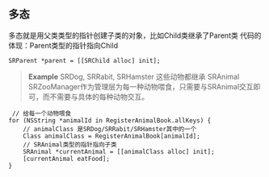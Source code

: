 ## 多态
多态就是用父类类型的指针创建子类的对象，比如Child类继承了Parent类
代码的体现：Parent类型的指针指向Child
```
SRParent *parent = [[SRChild alloc] init];
```

> **Example**
SRDog, SRRabit, SRHamster 这些动物都继承 SRAnimal
SRZooManager作为管理层为每一种动物喂食，只需要与SRAnimal交互即可，而不需要与具体的每种动物交互。

```
 // 给每一个动物喂食
for (NSString *animalId in RegisterAnimalBook.allKeys) {
    // animalClass 是SRDog/SRRabit/SRHamster其中的一个
    Class animalClass = RegisterAnimalBook[animalId];
    // SRAnimal类型的指针指向子类
    SRAnimal *currentAnimal = [[animalClass alloc] init]; 
    [currentAnimal eatFood];
}
```
